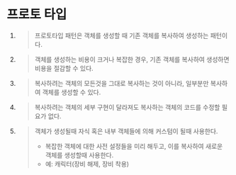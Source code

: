 # 프로토 타입 
1. > 프로토타입 패턴은 객체를 생성할 때 기존 객체를 복사하여 생성하는 패턴이다.
2. > 객체를 생성하는 비용이 크거나 복잡한 경우, 기존 객체를 복사하여 생성하면 비용을 절감할 수 있다.
3. > 복사하려는 객체의 모든것을 그대로 복사하는 것이 아니라, 일부분만 복사하여 객체를 생성할 수 있다.
4. > 복사하려는 객체의 세부 구현이 달라져도 복사하는 객체의 코드를 수정할 필요가 없다.
5. > 객체가 생성될때 자식 혹은 내부 객체들에 의해 커스텀이 될때 사용한다.
   > - 복잡한 객체에 대한 사전 설정들을 미리 해두고, 이를 복사하여 새로운 객체를 생성할때 사용한다.
   > - 예: 캐릭터(장비 해제, 장비 착용)
